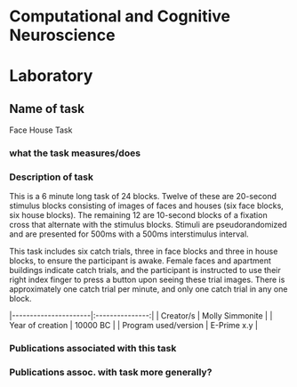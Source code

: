 # Computational and Cognitive Neuroscience
# Laboratory

## Name of task
Face House Task

### what the task measures/does

### Description of task

This is a 6 minute long task of 24 blocks. Twelve of these are 20-second stimulus blocks consisting of images of faces and houses (six face blocks, six house blocks). The remaining 12 are 10-second blocks of a fixation cross that alternate with the stimulus blocks. Stimuli are pseudorandomized and are presented for 500ms with a 500ms interstimulus interval. 

This task includes six catch trials, three in face blocks and three in house blocks, to ensure the participant is awake. Female faces and apartment buildings indicate catch trials, and the participant is instructed to use their right index finger to press a button upon seeing these trial images. There is approximately one catch trial per minute, and only one catch trial in any one block. 

|----------------------|:---------------:|
| Creator/s            | Molly Simmonite |
| Year of creation     | 10000 BC        |
| Program used/version | E-Prime x.y     |

### Publications associated with this task

### Publications assoc. with task more generally?  





 
